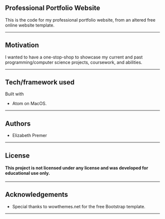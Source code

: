Professional Portfolio Website
-------------------------------------------------------------------
This is the code for my professional portfolio website, from an altered free online website template.

-------------------------------------------------------------------


Motivation
-------------------------------------------------------------------
I wanted to have a one-stop-shop to showcase my current and past programming/computer science projects, coursework, and abilities.

-------------------------------------------------------------------


Tech/framework used
-------------------------------------------------------------------
Built with  
- Atom on MacOS.
-------------------------------------------------------------------


Authors
-------------------------------------------------------------------
- Elizabeth Premer  
-------------------------------------------------------------------

License
-------------------------------------------------------------------
<h4>This project is not licensed under any license and was developed for educational use only.</h4>

-------------------------------------------------------------------


Acknowledgements
-------------------------------------------------------------------
- Special thanks to wowthemes.net for the free Bootstrap template.
-------------------------------------------------------------------

